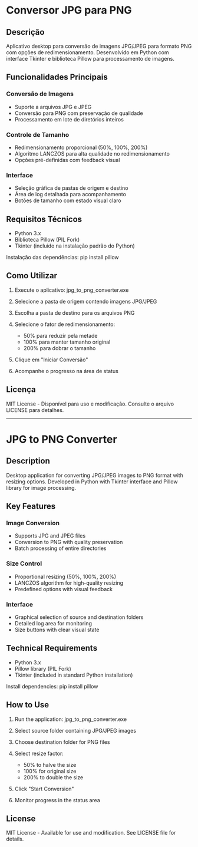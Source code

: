 # Conversor JPG para PNG

## Descrição
Aplicativo desktop para conversão de imagens JPG/JPEG para formato PNG com opções de redimensionamento. Desenvolvido em Python com interface Tkinter e biblioteca Pillow para processamento de imagens.

## Funcionalidades Principais
### Conversão de Imagens
- Suporte a arquivos JPG e JPEG
- Conversão para PNG com preservação de qualidade
- Processamento em lote de diretórios inteiros

### Controle de Tamanho
- Redimensionamento proporcional (50%, 100%, 200%)
- Algoritmo LANCZOS para alta qualidade no redimensionamento
- Opções pré-definidas com feedback visual

### Interface
- Seleção gráfica de pastas de origem e destino
- Área de log detalhada para acompanhamento
- Botões de tamanho com estado visual claro

## Requisitos Técnicos
- Python 3.x
- Biblioteca Pillow (PIL Fork)
- Tkinter (incluído na instalação padrão do Python)

Instalação das dependências:
pip install pillow


## Como Utilizar
1. Execute o aplicativo:
jpg_to_png_converter.exe

2. Selecione a pasta de origem contendo imagens JPG/JPEG

3. Escolha a pasta de destino para os arquivos PNG

4. Selecione o fator de redimensionamento:
   - 50% para reduzir pela metade
   - 100% para manter tamanho original
   - 200% para dobrar o tamanho

5. Clique em "Iniciar Conversão"

6. Acompanhe o progresso na área de status


## Licença
MIT License - Disponível para uso e modificação. Consulte o arquivo LICENSE para detalhes.

--------------------------------------

# JPG to PNG Converter

## Description
Desktop application for converting JPG/JPEG images to PNG format with resizing options. Developed in Python with Tkinter interface and Pillow library for image processing.

## Key Features
### Image Conversion
- Supports JPG and JPEG files
- Conversion to PNG with quality preservation
- Batch processing of entire directories

### Size Control
- Proportional resizing (50%, 100%, 200%)
- LANCZOS algorithm for high-quality resizing
- Predefined options with visual feedback

### Interface
- Graphical selection of source and destination folders
- Detailed log area for monitoring
- Size buttons with clear visual state

## Technical Requirements
- Python 3.x
- Pillow library (PIL Fork)
- Tkinter (included in standard Python installation)

Install dependencies:
pip install pillow

## How to Use
1. Run the application:
jpg_to_png_converter.exe

2. Select source folder containing JPG/JPEG images

3. Choose destination folder for PNG files

4. Select resize factor:
   - 50% to halve the size
   - 100% for original size
   - 200% to double the size

5. Click "Start Conversion"

6. Monitor progress in the status area

## License
MIT License - Available for use and modification. See LICENSE file for details.